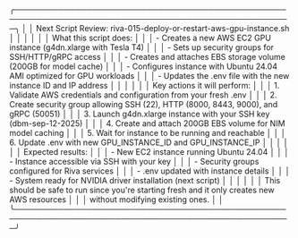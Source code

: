  ╭────────────────────────────────────────────────────────────────────────────────────────────────────╮ │
 │ Next Script Review: riva-015-deploy-or-restart-aws-gpu-instance.sh                                 │ │
 │                                                                                                    │ │
 │ What this script does:                                                                             │ │
 │ - Creates a new AWS EC2 GPU instance (g4dn.xlarge with Tesla T4)                                   │ │
 │ - Sets up security groups for SSH/HTTP/gRPC access                                                 │ │
 │ - Creates and attaches EBS storage volume (200GB for model cache)                                  │ │
 │ - Configures instance with Ubuntu 24.04 AMI optimized for GPU workloads                            │ │
 │ - Updates the .env file with the new instance ID and IP address                                    │ │
 │                                                                                                    │ │
 │ Key actions it will perform:                                                                       │ │
 │ 1. Validate AWS credentials and configuration from your fresh .env                                 │ │
 │ 2. Create security group allowing SSH (22), HTTP (8000, 8443, 9000), and gRPC (50051)              │ │
 │ 3. Launch g4dn.xlarge instance with your SSH key (dbm-sep-12-2025)                                 │ │
 │ 4. Create and attach 200GB EBS volume for NIM model caching                                        │ │
 │ 5. Wait for instance to be running and reachable                                                   │ │
 │ 6. Update .env with new GPU_INSTANCE_ID and GPU_INSTANCE_IP                                        │ │
 │                                                                                                    │ │
 │ Expected results:                                                                                  │ │
 │ - New EC2 instance running Ubuntu 24.04                                                            │ │
 │ - Instance accessible via SSH with your key                                                        │ │
 │ - Security groups configured for Riva services                                                     │ │
 │ - .env updated with instance details                                                               │ │
 │ - System ready for NVIDIA driver installation (next script)                                        │ │
 │                                                                                                    │ │
 │ This should be safe to run since you're starting fresh and it only creates new AWS resources       │ │
 │ without modifying existing ones.                                                                   │ │
 ╰────────────────────────────────────────────────────────────────────────────────────────────────────╯
